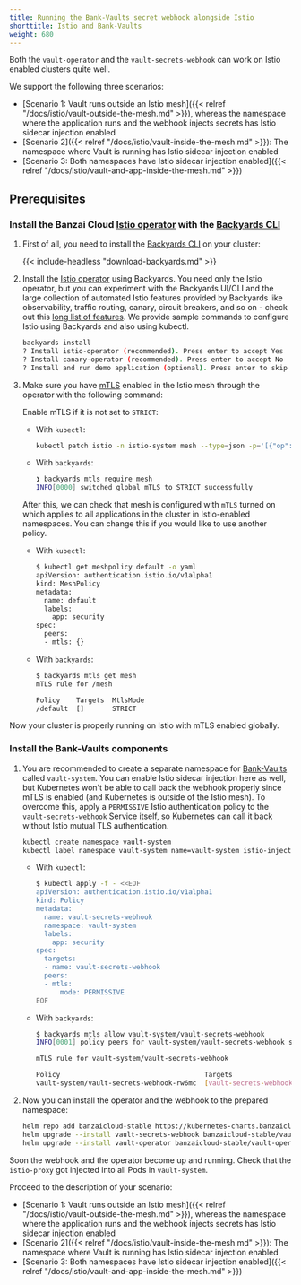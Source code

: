 ```yaml
---
title: Running the Bank-Vaults secret webhook alongside Istio
shorttitle: Istio and Bank-Vaults
weight: 680
---
```


Both the `vault-operator` and the `vault-secrets-webhook` can work on Istio enabled clusters quite well.

We support the following three scenarios:

- [Scenario 1: Vault runs outside an Istio mesh]({{< relref "/docs/istio/vault-outside-the-mesh.md" >}}), whereas the namespace where the application runs and the webhook injects secrets has Istio sidecar injection enabled
- [Scenario 2]({{< relref "/docs/istio/vault-inside-the-mesh.md" >}}): The namespace where Vault is running has Istio sidecar injection enabled
- [Scenario 3: Both namespaces have Istio sidecar injection enabled]({{< relref "/docs/istio/vault-and-app-inside-the-mesh.md" >}})

## Prerequisites

### Install the Banzai Cloud [Istio operator](https://github.com/banzaicloud/istio-operator) with the [Backyards CLI](https://banzaicloud.com/docs/backyards/cli/)

1. First of all, you need to install the [Backyards CLI](https://github.com/banzaicloud/backyards-cli) on your cluster:

    {{< include-headless "download-backyards.md" >}}

1. Install the [Istio operator](https://github.com/banzaicloud/istio-operator) using Backyards.
    You need only the Istio operator, but you can experiment with the Backyards UI/CLI and the large collection of automated Istio features provided by Backyards like observability, traffic routing, canary, circuit breakers, and so on - check out this [long list of features](https://banzaicloud.com/docs/backyards/features/).
    We provide sample commands to configure Istio using Backyards and also using kubectl.

    ```bash
    backyards install
    ? Install istio-operator (recommended). Press enter to accept Yes
    ? Install canary-operator (recommended). Press enter to accept No
    ? Install and run demo application (optional). Press enter to skip No
    ```

1. Make sure you have [mTLS](https://istio.io/docs/tasks/security/authentication/authn-policy/#globally-enabling-istio-mutual-tls) enabled in the Istio mesh through the operator with the following command:

    Enable mTLS if it is not set to `STRICT`:

    - With `kubectl`:

        ```bash
        kubectl patch istio -n istio-system mesh --type=json -p='[{"op": "replace", "path": "/spec/meshPolicy/mtlsMode", "value":STRICT}]'
        ```

    - With `backyards`:

        ```bash
        ❯ backyards mtls require mesh
        INFO[0000] switched global mTLS to STRICT successfully
        ```

    After this, we can check that mesh is configured with `mTLS` turned on which applies to all applications in the cluster in Istio-enabled namespaces. You can change this if you would like to use another policy.

    - With `kubectl`:

        ```bash
        $ kubectl get meshpolicy default -o yaml
        apiVersion: authentication.istio.io/v1alpha1
        kind: MeshPolicy
        metadata:
          name: default
          labels:
            app: security
        spec:
          peers:
          - mtls: {}
        ```

    - With `backyards`:

        ```bash
        $ backyards mtls get mesh
        mTLS rule for /mesh

        Policy    Targets  MtlsMode  
        /default  []       STRICT
        ```

Now your cluster is properly running on Istio with mTLS enabled globally.

### Install the Bank-Vaults components

1. You are recommended to create a separate namespace for [Bank-Vaults](https://banzaicloud.com/docs/overview/) called `vault-system`. You can enable Istio sidecar injection here as well, but Kubernetes won't be able to call back the webhook properly since mTLS is enabled (and Kubernetes is outside of the Istio mesh). To overcome this, apply a `PERMISSIVE` Istio authentication policy to the `vault-secrets-webhook` Service itself, so Kubernetes can call it back without Istio mutual TLS authentication.

    ```bash
    kubectl create namespace vault-system
    kubectl label namespace vault-system name=vault-system istio-injection=enabled
    ```

    - With `kubectl`:

        ```bash
        $ kubectl apply -f - <<EOF
        apiVersion: authentication.istio.io/v1alpha1
        kind: Policy
        metadata:
          name: vault-secrets-webhook
          namespace: vault-system
          labels:
            app: security
        spec:
          targets:
          - name: vault-secrets-webhook
          peers:
          - mtls:
              mode: PERMISSIVE
        EOF
        ```

    - With `backyards`:

        ```bash
        $ backyards mtls allow vault-system/vault-secrets-webhook
        INFO[0001] policy peers for vault-system/vault-secrets-webhook set successfully

        mTLS rule for vault-system/vault-secrets-webhook

        Policy                                    Targets                  MtlsMode
        vault-system/vault-secrets-webhook-rw6mc  [vault-secrets-webhook]  PERMISSIVE
        ```

1. Now you can install the operator and the webhook to the prepared namespace:

    ```bash
    helm repo add banzaicloud-stable https://kubernetes-charts.banzaicloud.com
    helm upgrade --install vault-secrets-webhook banzaicloud-stable/vault-secrets-webhook --namespace vault-system
    helm upgrade --install vault-operator banzaicloud-stable/vault-operator --namespace vault-system
    ```

Soon the webhook and the operator become up and running. Check that the `istio-proxy` got injected into all Pods in `vault-system`.

Proceed to the description of your scenario:

- [Scenario 1: Vault runs outside an Istio mesh]({{< relref "/docs/istio/vault-outside-the-mesh.md" >}}), whereas the namespace where the application runs and the webhook injects secrets has Istio sidecar injection enabled
- [Scenario 2]({{< relref "/docs/istio/vault-inside-the-mesh.md" >}}): The namespace where Vault is running has Istio sidecar injection enabled
- [Scenario 3: Both namespaces have Istio sidecar injection enabled]({{< relref "/docs/istio/vault-and-app-inside-the-mesh.md" >}})
